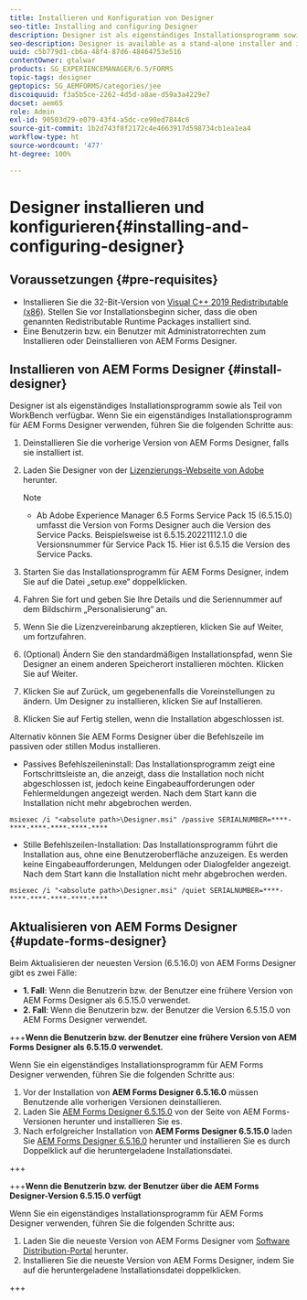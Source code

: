 ```yaml
---
title: Installieren und Konfiguration von Designer
seo-title: Installing and configuring Designer
description: Designer ist als eigenständiges Installationsprogramm sowie als Teil von WorkBench verfügbar. Erfahren Sie, wie Sie Designer als eigenständige Anwendung installieren.
seo-description: Designer is available as a stand-alone installer and is also bundled with Workbench. Learn how to install stand-alone Designer.
uuid: c5b779d1-cb6a-48f4-87d6-48464753e516
contentOwner: gtalwar
products: SG_EXPERIENCEMANAGER/6.5/FORMS
topic-tags: designer
geptopics: SG_AEMFORMS/categories/jee
discoiquuid: f3a5b5ce-2262-4d5d-a8ae-d59a3a4229e7
docset: aem65
role: Admin
exl-id: 90503d29-e079-43f4-a5dc-ce90ed7844c6
source-git-commit: 1b2d743f8f2172c4e4663917d598734cb1ea1ea4
workflow-type: ht
source-wordcount: '477'
ht-degree: 100%

---
```


# Designer installieren und konfigurieren{#installing-and-configuring-designer}

## Voraussetzungen {#pre-requisites}

* Installieren Sie die 32-Bit-Version von [Visual C++ 2019 Redistributable (x86)](https://learn.microsoft.com/de-de/cpp/windows/latest-supported-vc-redist?view=msvc-170). Stellen Sie vor Installationsbeginn sicher, dass die oben genannten Redistributable Runtime Packages installiert sind.
* Eine Benutzerin bzw. ein Benutzer mit Administratorrechten zum Installieren oder Deinstallieren von AEM Forms Designer.

## Installieren von AEM Forms Designer {#install-designer}

Designer ist als eigenständiges Installationsprogramm sowie als Teil von WorkBench verfügbar. Wenn Sie ein eigenständiges Installationsprogramm für AEM Forms Designer verwenden, führen Sie die folgenden Schritte aus:

1. Deinstallieren Sie die vorherige Version von AEM Forms Designer, falls sie installiert ist.
1. Laden Sie Designer von der [Lizenzierungs-Webseite von Adobe](https://licensing.adobe.com/) herunter.

   >[!NOTE]
   >
   > * Ab Adobe Experience Manager 6.5 Forms Service Pack 15 (6.5.15.0) umfasst die Version von Forms Designer auch die Version des Service Packs. Beispielsweise ist 6.5.15.20221112.1.0 die Versionsnummer für Service Pack 15. Hier ist 6.5.15 die Version des Service Packs.


1. Starten Sie das Installationsprogramm für AEM Forms Designer, indem Sie auf die Datei „setup.exe“ doppelklicken.
1. Fahren Sie fort und geben Sie Ihre Details und die Seriennummer auf dem Bildschirm „Personalisierung“ an.
1. Wenn Sie die Lizenzvereinbarung akzeptieren, klicken Sie auf Weiter, um fortzufahren.
1. (Optional) Ändern Sie den standardmäßigen Installationspfad, wenn Sie Designer an einem anderen Speicherort installieren möchten. Klicken Sie auf Weiter.
1. Klicken Sie auf Zurück, um gegebenenfalls die Voreinstellungen zu ändern. Um Designer zu installieren, klicken Sie auf Installieren.
1. Klicken Sie auf Fertig stellen, wenn die Installation abgeschlossen ist.

Alternativ können Sie AEM Forms Designer über die Befehlszeile im passiven oder stillen Modus installieren.

* Passives Befehlszeileninstall: Das Installationsprogramm zeigt eine Fortschrittsleiste an, die anzeigt, dass die Installation noch nicht abgeschlossen ist, jedoch keine Eingabeaufforderungen oder Fehlermeldungen angezeigt werden. Nach dem Start kann die Installation nicht mehr abgebrochen werden.

```shell
msiexec /i "<absolute path>\Designer.msi" /passive SERIALNUMBER=****-****-****-****-****-****
```

* Stille Befehlszeilen-Installation: Das Installationsprogramm führt die Installation aus, ohne eine Benutzeroberfläche anzuzeigen. Es werden keine Eingabeaufforderungen, Meldungen oder Dialogfelder angezeigt. Nach dem Start kann die Installation nicht mehr abgebrochen werden.

```shell
msiexec /i "<absolute path>\Designer.msi" /quiet SERIALNUMBER=****-****-****-****-****-****
```

## Aktualisieren von AEM Forms Designer {#update-forms-designer}

Beim Aktualisieren der neuesten Version (6.5.16.0) von AEM Forms Designer gibt es zwei Fälle:

* **1. Fall**: Wenn die Benutzerin bzw. der Benutzer eine frühere Version von AEM Forms Designer als 6.5.15.0 verwendet.
* **2. Fall**: Wenn die Benutzerin bzw. der Benutzer die Version 6.5.15.0 von AEM Forms Designer verwendet.

+++**Wenn die Benutzerin bzw. der Benutzer eine frühere Version von AEM Forms Designer als 6.5.15.0 verwendet.**

Wenn Sie ein eigenständiges Installationsprogramm für AEM Forms Designer verwenden, führen Sie die folgenden Schritte aus:

1. Vor der Installation von **AEM Forms Designer 6.5.16.0** müssen Benutzende alle vorherigen Versionen deinstallieren.
1. Laden Sie [AEM Forms Designer 6.5.15.0](https://experienceleague.adobe.com/docs/experience-manager-release-information/aem-release-updates/forms-updates/aem-forms-releases.html?lang=de) von der Seite von AEM Forms-Versionen herunter und installieren Sie es.
1. Nach erfolgreicher Installation von **AEM Forms Designer 6.5.15.0** laden Sie [AEM Forms Designer 6.5.16.0](https://experienceleague.adobe.com/docs/experience-manager-release-information/aem-release-updates/forms-updates/aem-forms-releases.html?lang=de) herunter und installieren Sie es durch Doppelklick auf die heruntergeladene Installationsdatei.

+++

+++**Wenn die Benutzerin bzw. der Benutzer über die AEM Forms Designer-Version 6.5.15.0 verfügt**

Wenn Sie ein eigenständiges Installationsprogramm für AEM Forms Designer verwenden, führen Sie die folgenden Schritte aus:
1. Laden Sie die neueste Version von AEM Forms Designer vom [Software Distribution-Portal](https://experienceleague.adobe.com/docs/experience-manager-release-information/aem-release-updates/forms-updates/aem-forms-releases.html?lang=de) herunter.
1. Installieren Sie die neueste Version von AEM Forms Designer, indem Sie auf die heruntergeladene Installationsdatei doppelklicken.

+++